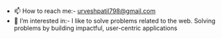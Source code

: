- 📫 How to reach me:- urveshpatil798@gmail.com
- 👀 I’m interested in:- I like to solve problems related to the web. Solving problems by building impactful, user-centric applications
  
  

  

<!---
urveshpatil1/urveshpatil1 is a ✨ special ✨ repository because its `README.md` (this file) appears on your GitHub profile.
You can click the Preview link to take a look at your changes.
--->
